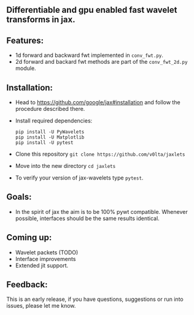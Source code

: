 ## Differentiable and gpu enabled fast wavelet transforms in jax. 

## Features:
- 1d forward and backward fwt implemented in `conv_fwt.py`.
- 2d forward and backard fwt methods are part of the `conv_fwt_2d.py` module.

## Installation:
- Head to https://github.com/google/jax#installation and follow the procedure described there.
- Install required dependencies:

  ```
  pip install -U PyWavelets
  pip install -U Matplotlib
  pip install -U pytest
  ```

- Clone this repository `git clone https://github.com/v0lta/jaxlets`
- Move into the new directory `cd jaxlets`
- To verify your version of jax-wavelets type `pytest`.

## Goals:
- In the spirit of jax the aim is to be 100% pywt compatible. Whenever possible, interfaces should be the same
  results identical.

## Coming up:
- Wavelet packets (TODO)
- Interface improvements
- Extended jit support.

## Feedback:
This is an early release, if you have questions, suggestions or run into issues, please let me know.
